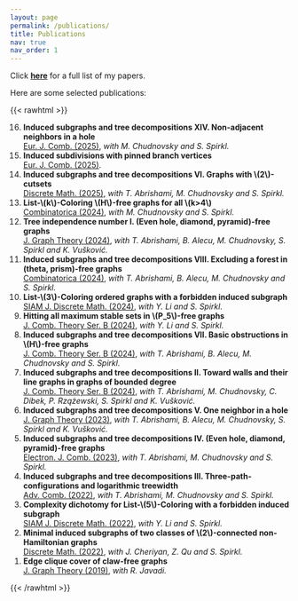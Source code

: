 ```yaml
---
layout: page
permalink: /publications/
title: Publications
nav: true
nav_order: 1
---
```


Click **<a href="{{ 'Publications.pdf' | prepend: 'assets/pdf/' | relative_url}}" target="_blank" rel="noopener noreferrer">here</a>** for a full list of my papers.

Here are some selected publications:

{{< rawhtml >}}
<ol reversed>
 
  <li> <b>Induced subgraphs and tree decompositions XIV. Non-adjacent neighbors in a hole</b><br/>
  <a href='https://www.sciencedirect.com/science/article/pii/S0195669824001598'>Eur. J. Comb. (2025)</a>, <em> with M. Chudnovsky and S. Spirkl.</em> </li>

  <li> <b>Induced subdivisions with pinned branch vertices</b> <br/>
  <a href='https://www.sciencedirect.com/science/article/pii/S0195669824001574'>Eur. J. Comb. (2025)</a>.</li>

<li> <b>Induced subgraphs and tree decompositions VI. Graphs with \(2\)-cutsets</b> <br/>
<a href='https://www.sciencedirect.com/science/article/pii/S0012365X24003261'>Discrete Math. (2025)</a>, <em> with T. Abrishami, M. Chudnovsky and S. Spirkl. </em></li>

<li> <b>List-\(k\)-Coloring \(H\)-free graphs for all \(k>4\)</b> <br/>
  <a href='https://link.springer.com/article/10.1007/s00493-024-00106-2'>Combinatorica (2024)</a>, <em> with M. Chudnovsky and S. Spirkl.</em></li>

<li> <b>Tree independence number I. (Even hole, diamond, pyramid)-free graphs</b> <br/>
<a href='https://onlinelibrary.wiley.com/doi/10.1002/jgt.23104'>J. Graph Theory (2024)</a>, <em> with T. Abrishami, B. Alecu, M. Chudnovsky, S. Spirkl and K. Vušković.</em></li>

 <li><b> Induced subgraphs and tree decompositions VIII. Excluding a forest in (theta, prism)-free graphs</b> <br/>
<a href='https://link.springer.com/article/10.1007/s00493-024-00097-0'>Combinatorica (2024)</a>, <em> with T. Abrishami, B. Alecu, M. Chudnovsky and S. Spirkl.</em></li>

<li><b> List-\(3\)-Coloring ordered graphs with a forbidden induced subgraph</b> <br/>
<a href='https://epubs.siam.org/doi/10.1137/22M1515768'>SIAM J. Discrete Math. (2024)</a>, <em> with Y. Li and S. Spirkl.</em></li>

<li><b> Hitting all maximum stable sets in \(P_5\)-free graphs</b> <br/>
<a href='https://www.sciencedirect.com/science/article/pii/S0095895623000990?dgcid=author'>J. Comb. Theory Ser. B (2024)</a>, <em> with Y. Li and S. Spirkl.</em></li>

<li><b> Induced subgraphs and tree decompositions VII. Basic obstructions in \(H\)-free graphs</b> <br/>
<a href='https://www.sciencedirect.com/science/article/pii/S0095895623000904'>J. Comb. Theory Ser. B (2024)</a>, <em> with T. Abrishami, B. Alecu, M. Chudnovsky and S. Spirkl.</em></li>

<li><b> Induced subgraphs and tree decompositions II. Toward walls and their line graphs in graphs of bounded degree</b> <br/>
<a href='https://www.sciencedirect.com/science/article/pii/S0095895623000862?dgcid=author'>J. Comb. Theory Ser. B (2024)</a>, <em> with T. Abrishami, M. Chudnovsky, C. Dibek, P. Rzążewski, S. Spirkl and K. Vušković.</em></li>

<li><b> Induced subgraphs and tree decompositions V. One neighbor in a hole</b> <br/>
<a href='https://onlinelibrary.wiley.com/doi/full/10.1002/jgt.23055'>J. Graph Theory (2023)</a>, <em> with T. Abrishami, B. Alecu, M. Chudnovsky, S. Spirkl and K. Vušković.</em></li>

<li><b> Induced subgraphs and tree decompositions IV. (Even hole, diamond, pyramid)-free graphs</b> <br/>
<a href='https://www.combinatorics.org/ojs/index.php/eljc/article/view/v30i2p42/pdf'>Electron. J. Comb. (2023)</a>, <em> with T. Abrishami, M. Chudnovsky and S. Spirkl. </em></li>

<li><b> Induced subgraphs and tree decompositions III. Three-path-configurations and logarithmic treewidth</b> <br/>
<a href='https://www.advancesincombinatorics.com/article/38089-induced-subgraphs-and-tree-decompositions-iii-three-path-configurations-and-logarithmic-treewidth'>Adv. Comb. (2022)</a>, <em> with T. Abrishami, M. Chudnovsky and S. Spirkl.</em></li>

<li><b> Complexity dichotomy for List-\(5\)-Coloring with a forbidden induced subgraph</b> <br/>
<a href='https://epubs.siam.org/doi/10.1137/21M1443352'>SIAM J. Discrete Math. (2022)</a>, <em> with Y. Li and S. Spirkl.</em></li>

<li><b> Minimal induced subgraphs of two classes of \(2\)-connected non-Hamiltonian graphs</b> <br/>
<a href='https://www.sciencedirect.com/science/article/pii/S0012365X22000759?via%3Dihub'>Discrete Math. (2022)</a>, <em> with J. Cheriyan, Z. Qu and S. Spirkl.</em></li>

<li><b> Edge clique cover of claw-free graphs</b> <br/>
<a href='https://onlinelibrary.wiley.com/doi/10.1002/jgt.22403'>J. Graph Theory (2019)</a>, <em> with R. Javadi.</em></li>



    
</ol>
{{< /rawhtml >}}
